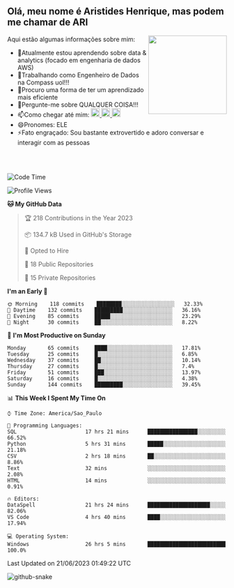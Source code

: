 ## Olá, meu nome é Aristides Henrique, mas podem me chamar de ARI

<div >
Aqui estão algumas informações sobre mim:<img align="right" height="180em" src="https://user-images.githubusercontent.com/97318481/177042589-45d62122-82a9-4a32-b3a7-87b322825b2f.png">
</div>

- 🌱Atualmente estou aprendendo sobre data & analytics (focado em engenharia de dados AWS)
- 👯Trabalhando como Engenheiro de Dados na Compass uol!!!
- 🤔Procuro uma forma de ter um aprendizado mais eficiente
- 💬Pergunte-me sobre QUALQUER COISA!!!
- 📫Como chegar até mim:
  <a href="https://www.instagram.com/aryhenry/" target="_blank">
  <img src="https://img.shields.io/badge/-Instagram-%23E4405F?style=for-the-badge&logo=instagram&logoColor=black" height="20px">
  </a>
  <a href="https://www.linkedin.com/in/aristides-henrique/" target="_blank">
  <img src="https://img.shields.io/badge/-LinkedIn-%230077B5?style=for-the-badge&logo=linkedin&logoColor=black" height="20px">
  </a> 
  <a href="mailto:arihenriqueuna@gmail.com">
  <img src="https://img.shields.io/badge/-Gmail-%23333?style=for-the-badge&logo=gmail&logoColor=white" height="20px">
  </a>
- 😄Pronomes: ELE
- ⚡Fato engraçado: Sou bastante extrovertido e adoro conversar e interagir com as pessoas
<br/>
<br/>


<!--START_SECTION:waka-->
![Code Time](http://img.shields.io/badge/Code%20Time-839%20hrs%2050%20mins-blue)

![Profile Views](http://img.shields.io/badge/Profile%20Views-8-blue)

**🐱 My GitHub Data** 

> 🏆 218 Contributions in the Year 2023
 > 
> 📦 134.7 kB Used in GitHub's Storage 
 > 
> 💼 Opted to Hire
 > 
> 📜 18 Public Repositories 
 > 
> 🔑 15 Private Repositories  
 > 
**I'm an Early 🐤** 

```text
🌞 Morning    118 commits    ████████░░░░░░░░░░░░░░░░░   32.33% 
🌇 Daytime    132 commits    █████████░░░░░░░░░░░░░░░░   36.16% 
🌃 Evening    85 commits     █████░░░░░░░░░░░░░░░░░░░░   23.29% 
🌙 Night      30 commits     ██░░░░░░░░░░░░░░░░░░░░░░░   8.22%

```
📅 **I'm Most Productive on Sunday** 

```text
Monday       65 commits     ████░░░░░░░░░░░░░░░░░░░░░   17.81% 
Tuesday      25 commits     █░░░░░░░░░░░░░░░░░░░░░░░░   6.85% 
Wednesday    37 commits     ██░░░░░░░░░░░░░░░░░░░░░░░   10.14% 
Thursday     27 commits     █░░░░░░░░░░░░░░░░░░░░░░░░   7.4% 
Friday       51 commits     ███░░░░░░░░░░░░░░░░░░░░░░   13.97% 
Saturday     16 commits     █░░░░░░░░░░░░░░░░░░░░░░░░   4.38% 
Sunday       144 commits    █████████░░░░░░░░░░░░░░░░   39.45%

```


📊 **This Week I Spent My Time On** 

```text
⌚︎ Time Zone: America/Sao_Paulo

💬 Programming Languages: 
SQL                      17 hrs 21 mins      ████████████████░░░░░░░░░   66.52% 
Python                   5 hrs 31 mins       █████░░░░░░░░░░░░░░░░░░░░   21.18% 
CSV                      2 hrs 18 mins       ██░░░░░░░░░░░░░░░░░░░░░░░   8.86% 
Text                     32 mins             ░░░░░░░░░░░░░░░░░░░░░░░░░   2.08% 
HTML                     14 mins             ░░░░░░░░░░░░░░░░░░░░░░░░░   0.91%

🔥 Editors: 
DataSpell                21 hrs 24 mins      ████████████████████░░░░░   82.06% 
VS Code                  4 hrs 40 mins       ████░░░░░░░░░░░░░░░░░░░░░   17.94%

💻 Operating System: 
Windows                  26 hrs 5 mins       █████████████████████████   100.0%

```


 Last Updated on 21/06/2023 01:49:22 UTC
<!--END_SECTION:waka-->

<img alt="github-snake" src="https://github.com/AriHenrique/AriHenrique/blob/output/github-contribution-grid-snake-dark.svg" />

